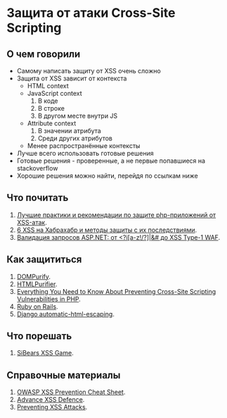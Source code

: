 # Защита от атаки Cross-Site Scripting

## О чем говорили
+ Самому написать защиту от XSS очень сложно
+ Защита от XSS зависит от контекста 
  - HTML context
  - JavaScript context
    1. В коде
    2. В строке
    1. В другом месте внутри JS
  - Attribute context
    1. В значении атрибута
    2. Среди других атрибутов
  - Менее распространённые контексты
+ Лучше всего использовать готовые решения
+ Готовые решения - проверенные, а не первые попавшиеся на stackoverflow
+ Хорошие решения можно найти, перейдя по ссылкам ниже

## Что почитать
1. [Лучшие практики и рекомендации по защите php-приложений от XSS-атак](https://habrahabr.ru/company/pentestit/blog/211494/).
2. [6 XSS на Хабрахабр и методы защиты с их последствиями](https://habrahabr.ru/company/dsec/blog/195320/).
3. [Валидация запросов ASP.NET: от <?i[a-z!/\?]|&# до XSS Type-1 WAF](https://habrahabr.ru/company/pt/blog/178357/).

## Как защититься
1. [DOMPurify](https://github.com/cure53/DOMPurify/).
2. [HTMLPurifier](http://htmlpurifier.org/).
3. [Everything You Need to Know About Preventing Cross-Site Scripting Vulnerabilities in PHP](https://paragonie.com/blog/2015/06/preventing-xss-vulnerabilities-in-php-everything-you-need-know).
4. [Ruby on Rails](http://guides.rubyonrails.org/security.html#cross-site-scripting-xss).
5. [Django automatic-html-escaping](https://docs.djangoproject.com/en/1.10/ref/templates/language/#automatic-html-escaping).

## Что порешать
1. [SiBears XSS Game](http://school.sibears.ru/xss).

## Справочные материалы
1. [OWASP XSS Prevention Cheat Sheet](https://www.owasp.org/index.php/XSS_(Cross_Site_Scripting)_Prevention_Cheat_Sheet).
2. [Advance XSS Defence](https://handouts.secappdev.org/handouts/2014/Jim%20Manico/SecAppDev%202014%20XSS%20Defense.pdf).
3. [Preventing XSS Attacks](http://www.acunetix.com/blog/articles/preventing-xss-attacks/).
